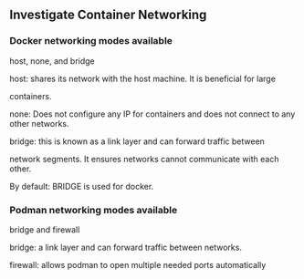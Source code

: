 ## Investigate Container Networking 

### Docker networking modes available

host, none, and bridge 

 host: shares its network with the host machine. It is beneficial for large

containers. 


 none: Does not configure any IP for containers and does not connect to any 
other networks. 


 bridge: this is known as a link layer and can forward traffic between

network segments. It ensures networks cannot communicate with each other.


By default: BRIDGE is used for docker. 


### Podman networking modes available 

bridge and firewall 

bridge: a link layer and can forward traffic between networks.

firewall: allows podman to open multiple needed ports automatically  


